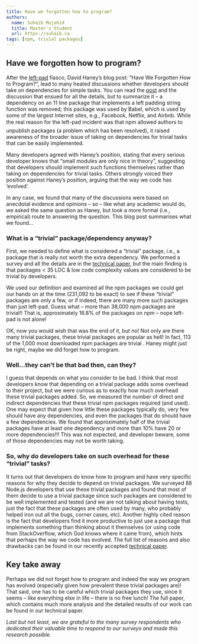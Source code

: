 ```yaml
---
title: Have we forgotten how to program?
authors:
  name: Suhaib Mujahid
  title: Master's Student
  url: https://suhaib.ca
tags: [npm, trivial packages]
---
```

<h2>Have we forgotten how to program?</h2>

After the [left-pad](https://www.npmjs.com/package/left-pad) fiasco, David Haney’s blog post: “Have We Forgotten How to Program?”, lead to many heated discussions whether developers should take on dependencies for simple tasks. You can read the [post](http://www.haneycodes.net/npm-left-pad-have-we-forgotten-how-to-program/) and the discussion that ensued for all the details, but to summarize it – a dependency on an 11 line package that implements a left padding string function was removed; this package was used by Babel, which is used by some of the largest Internet sites, e.g., Facebook, Netflix, and Airbnb. While the real reason for the left-pad incident was that npm allowed authors to unpublish packages (a problem which has been resolved), it raised awareness of the broader issue of taking on dependencies for trivial tasks that can be easily implemented.

Many developers agreed with Haney’s position, stating that every serious developer knows that “small modules are only nice in theory”, suggesting that developers should implement such functions themselves rather than taking on dependencies for trivial tasks. Others strongly voiced their position against Haney’s position, arguing that the way we code has ‘evolved’.

In any case, we found that many of the discussions were based on anecdotal evidence and opinions – so – like what any academic would do, we asked the same question as Haney, but took a more formal (i.e., empirical) route to answering the question. This blog post summarises what we found…

### What is a “trivial” package/dependency anyway?

First, we needed to define what is considered a “trivial” package, i.e., a package that is really not worth the extra dependency. We performed a survey and all the details are in the [technical paper](http://das.encs.concordia.ca/uploads/2017/07/Abdalkareem_FSE2017.pdf), but the main finding is that packages < 35 LOC & low code complexity values are considered to be trivial by developers.

We used our definition and examined all the npm packages we could get our hands on at the time (231,092 to be exact) to see if these “trivial” packages are only a few, or if indeed, there are many more such packages than just left-pad. Guess what – more than 38,000 npm packages are trivial!! That is, approximately 16.8% of the packages on npm – nope left-pad is not alone!

OK, now you would wish that was the end of it, but no! Not only are there many trivial packages, these trivial packages are popular as hell! In fact, 113 of the 1,000 most downloaded npm packages are trivial . Haney might just be right, maybe we did forget how to program.

### Well…they can’t be that bad then, can they?

I guess that depends on what you consider to be bad. I think that most developers know that depending on a trivial package adds some overhead to their project, but we were curious as to exactly how much overhead these trivial packages added. So, we measured the number of direct and indirect dependencies that these trivial npm packages required (and used). One may expect that given how little these packages typically do, very few should have any dependencies, and even the packages that do should have a few dependencies. We found that approximately half of the trivial packages have at least one dependency and more than 10% have 20 or more dependencies!!! This was not expected, and developer beware, some of those dependencies may not be worth taking.

### So, why do developers take on such overhead for these “trivial” tasks?

It turns out that developers do know how to program and have very specific reasons for why they decide to depend on trivial packages. We surveyed 88 Node.js developers that use these trivial packages and found that most of them decide to use a trivial package since such packages are considered to be well implemented and tested (and we are not talking about having tests, just the fact that these packages are often used by many, who probably helped iron out all the bugs, corner cases, etc). Another highly cited reason is the fact that developers find it more productive to just use a package that implements something than thinking about it themselves (or using code from StackOverflow, which God knows where it came from), which hints that perhaps the way we code has evolved. The full list of reasons and also drawbacks can be found in our recently accepted [technical paper](http://das.encs.concordia.ca/uploads/2017/07/Abdalkareem_FSE2017.pdf).

## Key take away

Perhaps we did not forget how to program and indeed the way we program has evolved (especially given how prevalent these trivial packages are)! That said, one has to be careful which trivial packages they use, since it seems – like everything else in life – there is no free lunch!
The full paper, which contains much more analysis and the detailed results of our work can be found in our technical paper.

_Last but not least, we are grateful to the many survey respondents who dedicated their valuable time to respond to our surveys and made this research possible._
